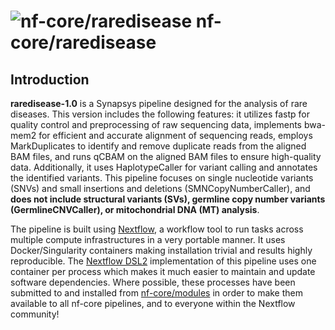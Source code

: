 # ![[nf-core/raredisease](docs/images/nf-core-raredisease_logo_light.png#gh-light-mode-only) ![nf-core/raredisease](docs/images/nf-core-raredisease_logo_dark.png#gh-dark-mode-only)](https://www.google.com/url?sa=i&url=https%3A%2F%2Fsynapselaboratory.com%2F&psig=AOvVaw2HswlH2hgLQjqqQcnxxWrZ&ust=1720234805818000&source=images&cd=vfe&opi=89978449&ved=0CBEQjRxqFwoTCNC-75j0jocDFQAAAAAdAAAAABAE)

## Introduction

**raredisease-1.0** is a Synapsys pipeline designed for the analysis of rare diseases. This version includes the following features: it utilizes fastp for quality control and preprocessing of raw sequencing data, implements bwa-mem2 for efficient and accurate alignment of sequencing reads, employs MarkDuplicates to identify and remove duplicate reads from the aligned BAM files, and runs qCBAM on the aligned BAM files to ensure high-quality data. Additionally, it uses HaplotypeCaller for variant calling and annotates the identified variants. This pipeline focuses on single nucleotide variants (SNVs) and small insertions and deletions (SMNCopyNumberCaller), and **does not include structural variants (SVs), germline copy number variants (GermlineCNVCaller), or mitochondrial DNA (MT) analysis**.

The pipeline is built using [Nextflow](https://www.nextflow.io), a workflow tool to run tasks across multiple compute infrastructures in a very portable manner. It uses Docker/Singularity containers making installation trivial and results highly reproducible. The [Nextflow DSL2](https://www.nextflow.io/docs/latest/dsl2.html) implementation of this pipeline uses one container per process which makes it much easier to maintain and update software dependencies. Where possible, these processes have been submitted to and installed from [nf-core/modules](https://github.com/nf-core/modules) in order to make them available to all nf-core pipelines, and to everyone within the Nextflow community!
